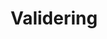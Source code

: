 ---
title: Validering
category: del
layout: part.njk
eleventyNavigation:
    key: validering
    parent: kod
    order: 1
---
